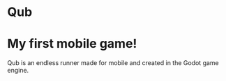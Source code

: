 # Qub
# My first mobile game!
Qub is an endless runner made for mobile and created in the Godot game engine.
